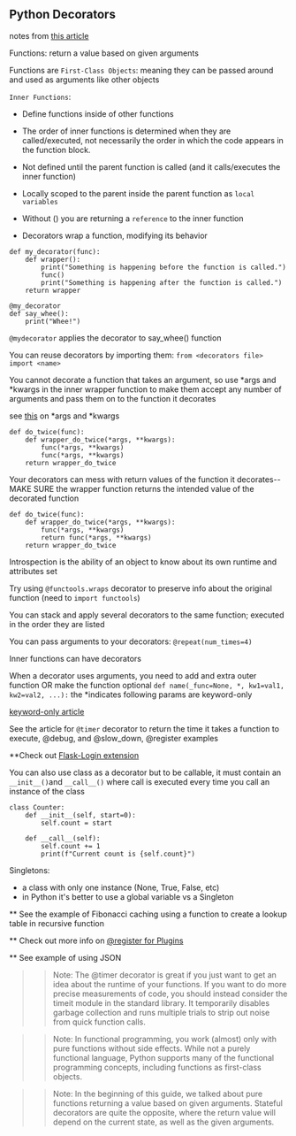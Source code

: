 ## Python Decorators

notes from [this article](https://realpython.com/primer-on-python-decorators/)


Functions: return a value based on given arguments

Functions are `First-Class Objects`:
meaning they can be passed around and used as arguments like other objects

`Inner Functions`: 
- Define functions inside of other functions 
- The order of inner functions is determined when they are called/executed, not necessarily the order in which the code appears in the function block.
- Not defined until the parent function is called (and it calls/executes the inner function)

- Locally scoped to the parent inside the parent function as `local variables`

- Without () you are returning a `reference` to the inner function

- Decorators wrap a function, modifying its behavior
```
def my_decorator(func):
    def wrapper():
        print("Something is happening before the function is called.")
        func()
        print("Something is happening after the function is called.")
    return wrapper

@my_decorator
def say_whee():
    print("Whee!")
```
`@mydecorator` applies the decorator to say_whee() function

You can reuse decorators by importing them:
`from <decorators file> import <name>`

You cannot decorate a function that takes an argument, so use *args and *kwargs in the inner wrapper function to make them accept any number of arguments and pass them on to the function it decorates

see [this](https://realpython.com/python-kwargs-and-args/) on *args and *kwargs
```
def do_twice(func):
    def wrapper_do_twice(*args, **kwargs):
        func(*args, **kwargs)
        func(*args, **kwargs)
    return wrapper_do_twice
```

Your decorators can mess with return values of the function it decorates--MAKE SURE the wrapper function returns the intended value of the decorated function
```
def do_twice(func):
    def wrapper_do_twice(*args, **kwargs):
        func(*args, **kwargs)
        return func(*args, **kwargs)
    return wrapper_do_twice
```
Introspection is the ability of an object to know about its own runtime and attributes set

Try using `@functools.wraps` decorator to preserve info about the original function 
(need to `import functools`)

You can stack and apply several decorators to the same function; executed in the order they are listed

You can pass arguments to your decorators:
`@repeat(num_times=4)`

Inner functions can have decorators

When a decorator uses arguments, you need to add and extra outer function OR make the function optional
`def name(_func=None, *, kw1=val1, kw2=val2, ...):` the *indicates following params are keyword-only

[keyword-only article](https://www.python.org/dev/peps/pep-3102/)



See the article for `@timer` decorator to return the time it takes a function to execute, @debug, and @slow_down, @register examples

**Check out [Flask-Login extension](https://flask-login.readthedocs.io/en/latest/#flask_login.login_required)


You can also use class as a decorator but to be callable, it must contain an `__init__()`and `__call__()` where call is executed every time you call an instance of the class

```
class Counter:
    def __init__(self, start=0):
        self.count = start

    def __call__(self):
        self.count += 1
        print(f"Current count is {self.count}")
```
Singletons:
- a class with only one instance (None, True, False, etc)
- in Python it's better to use a global variable vs a Singleton

** See the example of Fibonacci caching using a function to create a lookup table in recursive function

** Check out more info on [@register for Plugins](https://realpython.com/primer-on-python-decorators/#registering-plugins)

** See example of using JSON



>>Note: The @timer decorator is great if you just want to get an idea about the runtime of your functions. If you want to do more precise measurements of code, you should instead consider the timeit module in the standard library. It temporarily disables garbage collection and runs multiple trials to strip out noise from quick function calls.



>>Note: In functional programming, you work (almost) only with pure functions without side effects. While not a purely functional language, Python supports many of the functional programming concepts, including functions as first-class objects.

>>Note: In the beginning of this guide, we talked about pure functions returning a value based on given arguments. Stateful decorators are quite the opposite, where the return value will depend on the current state, as well as the given arguments.
